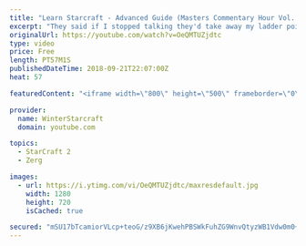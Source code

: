 ```yaml
---
title: "Learn Starcraft - Advanced Guide (Masters Commentary Hour Vol. 1)"
excerpt: "They said if I stopped talking they'd take away my ladder points. Next one I upload will have more terran/toss blame RNGesus."
originalUrl: https://youtube.com/watch?v=OeQMTUZjdtc
type: video
price: Free
length: PT57M1S
publishedDateTime: 2018-09-21T22:07:00Z
heat: 57

featuredContent: "<iframe width=\"800\" height=\"500\" frameborder=\"0\" src=\"https://www.youtube.com/embed/OeQMTUZjdtc\" allow=\"accelerometer; autoplay; encrypted-media; gyroscope; picture-in-picture\" allowfullscreen></iframe>"

provider:
  name: WinterStarcraft
  domain: youtube.com

topics:
  - StarCraft 2
  - Zerg

images:
  - url: https://i.ytimg.com/vi/OeQMTUZjdtc/maxresdefault.jpg
    width: 1280
    height: 720
    isCached: true

secured: "mSU17bTcamiorVLcp+teoG/z9XB6jKwehPBSWkFuhZG9WnvQtyzWB1Vdw0m0+dWh3SgLswBKlyzn/pgMSTgwQcEA0b7POx9CGBVL+Qd4eJkxpbi+YugKnrN9KSie3oLqxG87M3Nd87s+FvZ+AJaKI6JtJ4XJagQn6gY0pl/nQOptfFdJ5XljRvkhpj7fq51PyqvYzNIKjMjHO/8Mh/xiW6AyPmFbtin6++ZEebD2YpCf3m06F2QG6yzDV/4YWiDoQ7H7oB/APTIsEcMB5DCSK+aaYs6o2JZOnQ12a1DVEhUesdK2Z3BGq0e2dm7lw7bcpz603QuvopG/R37y/Btk9DWd1sElADnpeXG7IOM5o60cES8Er87YOuqVaRxtj/4mJwAbUOqnD8i9GcQjdSvYEA==;De5g6gHwhOzHYwmxYJXkag=="
---
```


